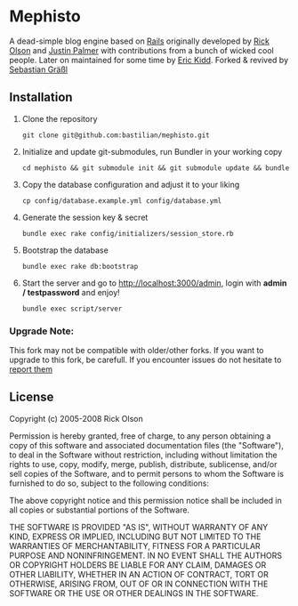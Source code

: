 # Mephisto

A dead-simple blog engine based on [Rails][1] originally developed by [Rick Olson][2] and [Justin Palmer][3] with contributions from a bunch of wicked cool people. Later on maintained for some time by [Eric Kidd][4].
Forked & revived by [Sebastian Gräßl][5]

## Installation

1. Clone the repository
   <pre><code>git clone git@github.com:bastilian/mephisto.git</code></pre>

2. Initialize and update git-submodules, run Bundler in your working copy
   <pre><code>cd mephisto && git submodule init && git submodule update && bundle</pre></code>

3. Copy the database configuration and adjust it to your liking
   <pre><code>cp config/database.example.yml config/database.yml</pre></code>

4. Generate the session key & secret
   <pre><code>bundle exec rake config/initializers/session_store.rb</pre></code>

5. Bootstrap the database
   <pre><code>bundle exec rake db:bootstrap</pre></code>

6. Start the server and go to [http://localhost:3000/admin][6], login with **admin / testpassword** and enjoy!
   <pre><code>bundle exec script/server</pre></code>


### Upgrade Note:

This fork may not be compatible with older/other forks. If you want to upgrade to this fork, be carefull. If you encounter issues do not hesitate to [report them][7]

## License

Copyright (c) 2005-2008 Rick Olson

Permission is hereby granted, free of charge, to any person obtaining
a copy of this software and associated documentation files (the
"Software"), to deal in the Software without restriction, including
without limitation the rights to use, copy, modify, merge, publish,
distribute, sublicense, and/or sell copies of the Software, and to
permit persons to whom the Software is furnished to do so, subject to
the following conditions:

The above copyright notice and this permission notice shall be
included in all copies or substantial portions of the Software.

THE SOFTWARE IS PROVIDED "AS IS", WITHOUT WARRANTY OF ANY KIND,
EXPRESS OR IMPLIED, INCLUDING BUT NOT LIMITED TO THE WARRANTIES OF
MERCHANTABILITY, FITNESS FOR A PARTICULAR PURPOSE AND
NONINFRINGEMENT. IN NO EVENT SHALL THE AUTHORS OR COPYRIGHT HOLDERS BE
LIABLE FOR ANY CLAIM, DAMAGES OR OTHER LIABILITY, WHETHER IN AN ACTION
OF CONTRACT, TORT OR OTHERWISE, ARISING FROM, OUT OF OR IN CONNECTION
WITH THE SOFTWARE OR THE USE OR OTHER DEALINGS IN THE SOFTWARE.

[1]: http://rubyonrails.org "Ruby on Rails"
[2]: https://github.com/technoweenie "Rick Olson on Github"
[3]: https://github.com/Caged "Justin Palmer on Github"
[4]: https://github.com/emk "Eric Kidd on Github"
[5]: https://github.com/bastilian "Sebastian Gräßl on Github"
[6]: http://localhost:3000 "Local Mephisto"
[7]: https://github.com/bastilian/mephisto/issues "Mephisto issues on Github"
